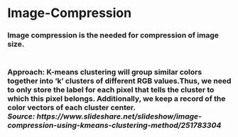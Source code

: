 # Image-Compression
<h3><b>Image compression is the needed for compression of image size. </b><h3> <bR>
Approach: K-means clustering will group similar colors together into ‘k’ clusters of different RGB values.Thus, we need to only store the label for each pixel that tells the cluster to which this pixel belongs. Additionally, we keep a record of the color vectors of each cluster center. <br>
<i>Source:<a> https://www.slideshare.net/slideshow/image-compression-using-kmeans-clustering-method/251783304 </a></i>
